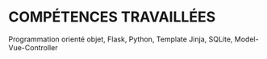 # COMPÉTENCES TRAVAILLÉES

Programmation orienté objet, Flask, Python, Template Jinja, SQLite, Model-Vue-Controller 
